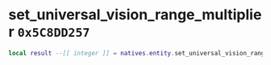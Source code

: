 # set_universal_vision_range_multiplier `0x5C8DD257`

```lua
local result --[[ integer ]] = natives.entity.set_universal_vision_range_multiplier(_unk0 --[[ integer ]])
```